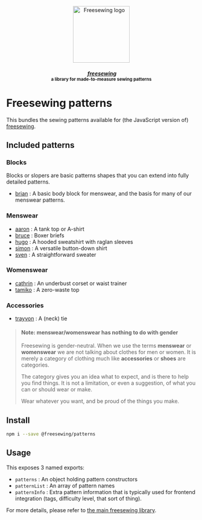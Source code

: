 <p align="center">
  <a title="Go to freesewing.org" href="https://freesewing.org/"><img src="https://freesewing.org/img/logo/black.svg" align="center" width="150px" alt="Freesewing logo"/></a>
</p>
<h4 align="center"><em>&nbsp;<a title="Go to freesewing.org" href="https://freesewing.org/">freesewing</a></em>
<br><sup>a library for made-to-measure sewing patterns</sup>
</h4>

# Freesewing patterns

This bundles the sewing patterns available for (the JavaScript version of)
[freesewing](https://github.com/freesewing/freesewing).

## Included patterns

### Blocks

Blocks or slopers are basic patterns shapes that you can extend into fully detailed patterns.

 - [brian](https://github.com/freesewing/brian) : A basic body block for menswear, and the basis for many of our menswear patterns. 

### Menswear

 - [aaron](https://github.com/freesewing/aaron) : A tank top or A-shirt
 - [bruce](https://github.com/freesewing/bruce) : Boxer briefs
 - [hugo](https://github.com/freesewing/hugo) : A hooded sweatshirt with raglan sleeves
 - [simon](https://github.com/freesewing/simon) : A versatile button-down shirt
 - [sven](https://github.com/freesewing/sven) : A straightforward sweater
 

### Womenswear

 - [cathrin](https://github.com/freesewing/cathrin) : An underbust corset or waist trainer
 - [tamiko](https://github.com/freesewing/tamiko) : A zero-waste top

### Accessories
 
 - [trayvon](https://github.com/freesewing/trayvon) : A (neck) tie

> #### Note: menswear/womenswear has nothing to do with gender
>
> Freesewing is gender-neutral. When we use the terms **menswear** or **womenswear**
> we are not talking about clothes for men or women. It is merely a category of clothing
> much like **accessories** or **shoes** are categories.
>
> The category gives you an idea what to expect, and is there to help you find things.
> It is not a limitation, or even a suggestion, of what you can or should wear or make.
>
> Wear whatever you want, and be proud of the things you make.

## Install

```sh
npm i --save @freesewing/patterns
```

## Usage

This exposes 3 named exports:

 - `patterns` : An object holding pattern constructors
 - `patternList` : An array of pattern names
 - `patternInfo` : Extra pattern information that is typically used for frontend integration (tags, difficulty level, that sort of thing).

For more details, please refer to [the main freesewing library](https://github.com/freesewing/freesewing).
